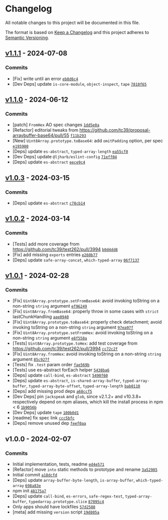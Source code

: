 # Changelog

All notable changes to this project will be documented in this file.

The format is based on [Keep a Changelog](https://keepachangelog.com/en/1.0.0/)
and this project adheres to [Semantic Versioning](https://semver.org/spec/v2.0.0.html).

## [v1.1.1](https://github.com/es-shims/es-arraybuffer-base64/compare/v1.1.0...v1.1.1) - 2024-07-08

### Commits

- [Fix] write until an error [`eb8d6c4`](https://github.com/es-shims/es-arraybuffer-base64/commit/eb8d6c4e59d1badd3319b14aec3bfffb5a51edf1)
- [Dev Deps] update `is-core-module`, `object-inspect`, `tape` [`7810f65`](https://github.com/es-shims/es-arraybuffer-base64/commit/7810f659ce7a1ad285b12d79a14c3905ad3f319d)

## [v1.1.0](https://github.com/es-shims/es-arraybuffer-base64/compare/v1.0.3...v1.1.0) - 2024-06-12

### Commits

- [patch] `FromHex` AO spec changes [`1dd5e0a`](https://github.com/es-shims/es-arraybuffer-base64/commit/1dd5e0a431b69ffec474d228ea84321506af6ef1)
- [Refactor] editorial tweaks from https://github.com/tc39/proposal-arraybuffer-base64/pull/55 [`f11b293`](https://github.com/es-shims/es-arraybuffer-base64/commit/f11b29372e05b3d2f901901e9bb20d2ebd8cb3c5)
- [New] `Uint8Array.prototype.toBase64`: add `omitPadding` option, per spec [`e195980`](https://github.com/es-shims/es-arraybuffer-base64/commit/e195980399ce33f4a76b8afc3e55343eb0c28fff)
- [Deps] update `es-abstract`, `typed-array-length` [`ea55cf0`](https://github.com/es-shims/es-arraybuffer-base64/commit/ea55cf01723da8684cf2daa24d3246554bb4ef2a)
- [Dev Deps] update `@ljharb/eslint-config` [`71eff04`](https://github.com/es-shims/es-arraybuffer-base64/commit/71eff0403e9bd7e46a2d7b77c9bdf073efc318d1)
- [Deps] update `es-abstract` [`eece9c4`](https://github.com/es-shims/es-arraybuffer-base64/commit/eece9c47af89963b067b213ec674a0ab1d5a744c)

## [v1.0.3](https://github.com/es-shims/es-arraybuffer-base64/compare/v1.0.2...v1.0.3) - 2024-03-15

### Commits

- [Deps] update `es-abstract` [`c78cb14`](https://github.com/es-shims/es-arraybuffer-base64/commit/c78cb14715ff0e9dc54a905ed907f41cd5898bda)

## [v1.0.2](https://github.com/es-shims/es-arraybuffer-base64/compare/v1.0.1...v1.0.2) - 2024-03-14

### Commits

- [Tests] add more coverage from https://github.com/tc39/test262/pull/3994 [`b0d4dd8`](https://github.com/es-shims/es-arraybuffer-base64/commit/b0d4dd8d7189c3b7b95d4c9ad5d241bc05b95d8e)
- [Fix] add missing `exports` entries [`e260b77`](https://github.com/es-shims/es-arraybuffer-base64/commit/e260b7740f6cd804118bef74b28e958bf501f93b)
- [Deps] update `safe-array-concat`, `which-typed-array` [`06f7137`](https://github.com/es-shims/es-arraybuffer-base64/commit/06f713723ca205fbc29b0663aa6f317f757b0cb2)

## [v1.0.1](https://github.com/es-shims/es-arraybuffer-base64/compare/v1.0.0...v1.0.1) - 2024-02-28

### Commits

- [Fix] `Uint8Array.prototype.setFromBase64`: avoid invoking toString on a non-string `string` argument [`ef96249`](https://github.com/es-shims/es-arraybuffer-base64/commit/ef9624916544e28fe4f51c098437c9971b3c0c23)
- [Fix] `Uint8Array.fromBase64`: properly throw in some cases with `strict` lastChunkHandling [`aae0940`](https://github.com/es-shims/es-arraybuffer-base64/commit/aae0940145a9c46f4ebdc18db4233f2911b85838)
- [Fix] `Uint8Array.prototype.toBase64`: properly check detachment; avoid invoking toString on a non-string `string` argument [`97ea97f`](https://github.com/es-shims/es-arraybuffer-base64/commit/97ea97f2c1ccbe77ea6a03d8a3ddf60112a23ef6)
- [Fix] `Uint8Array.prototype.setFromHex`: avoid invoking toString on a non-string `string` argument [`e8f558a`](https://github.com/es-shims/es-arraybuffer-base64/commit/e8f558a930d445c3bdb21d191fc89dd9f160bed7)
- [Tests] `Uint8Array.prototype.toHex`: add test coverage from https://github.com/tc39/test262/pull/3994 [`cc72c2f`](https://github.com/es-shims/es-arraybuffer-base64/commit/cc72c2f5c7c34a52dfd7793d840ea5b0a22f3982)
- [Fix] `Uint8Array.fromHex`: avoid invoking toString on a non-string `string` argument [`85c927f`](https://github.com/es-shims/es-arraybuffer-base64/commit/85c927f6fda4c99ad89f1eebc1d6e8ceef825ca6)
- [Tests] fix `.test` param order [`fae569b`](https://github.com/es-shims/es-arraybuffer-base64/commit/fae569b64a3a8e62fd8b1c187621b37738726b02)
- [Tests] use es-abstract forEach helper [`5438ba6`](https://github.com/es-shims/es-arraybuffer-base64/commit/5438ba651dcf0ad65eee4d9367f0a0f3b5b18078)
- [Deps] update `call-bind`, `es-abstract` [`5490f60`](https://github.com/es-shims/es-arraybuffer-base64/commit/5490f60b57b90f60c3f1c5390193ed982340e5ac)
- [Deps] update `es-abstract`, `is-shared-array-buffer`, `typed-array-buffer`, `typed-array-byte-offset`, `typed-array-length` [`bab0110`](https://github.com/es-shims/es-arraybuffer-base64/commit/bab01100eb483896f00eb7a9ee48753ff4be194e)
- [Deps] add missing prod deps [`a68ccf5`](https://github.com/es-shims/es-arraybuffer-base64/commit/a68ccf516a65658594df63d927c430eb05f1ef01)
- [Dev Deps] pin `jackspeak` and `glob`, since v2.1.2+ and v10.3.8+ respectively depend on npm aliases, which kill the install process in npm &lt; 6 [`1b9056b`](https://github.com/es-shims/es-arraybuffer-base64/commit/1b9056b7ac74ac802acd51433754c6e24f739338)
- [Dev Deps] update `tape` [`100b0d1`](https://github.com/es-shims/es-arraybuffer-base64/commit/100b0d1106eacec07e8b5e88f5f3f5610eee34f0)
- [readme] fix spec link [`ccc5bfc`](https://github.com/es-shims/es-arraybuffer-base64/commit/ccc5bfca6717b781221599aba6b63ad8872e1349)
- [Deps] remove unused dep [`feef0aa`](https://github.com/es-shims/es-arraybuffer-base64/commit/feef0aa4be049016608564452790469e81672e75)

## v1.0.0 - 2024-02-07

### Commits

- Initial implementation, tests, readme [`ed4e571`](https://github.com/es-shims/es-arraybuffer-base64/commit/ed4e571a8b2d2589f161b054751fb4b34d67ade1)
- [Refactor] move `into` static methods to prototype and rename [`3a52985`](https://github.com/es-shims/es-arraybuffer-base64/commit/3a529856c124303f7ad4206a0f994e6f4e6757f2)
- Initial commit [`a18dcfd`](https://github.com/es-shims/es-arraybuffer-base64/commit/a18dcfdd63d7c072fbd8d29dfc65d0a76f2913de)
- [Deps] update `array-buffer-byte-length`, `is-array-buffer`, `which-typed-array` [`698a83e`](https://github.com/es-shims/es-arraybuffer-base64/commit/698a83e1ca56e36c582741d3a288b6848b951157)
- npm init [`48175a7`](https://github.com/es-shims/es-arraybuffer-base64/commit/48175a7831e92ddd2622d53f0a3b0bafa02196cc)
- [Deps] update `call-bind`, `es-errors`, `safe-regex-test`, `typed-array-buffer`, `typedarray.prototype.slice` [`87095c4`](https://github.com/es-shims/es-arraybuffer-base64/commit/87095c43276149dca081dd1afcc2ea79e6b61198)
- Only apps should have lockfiles [`57d2588`](https://github.com/es-shims/es-arraybuffer-base64/commit/57d258854e1a864521c2b93b2f8fc6087962e581)
- [meta] add missing `version` script [`19d805a`](https://github.com/es-shims/es-arraybuffer-base64/commit/19d805a358e5cdbb0572fca6317ebe3fdf084648)
